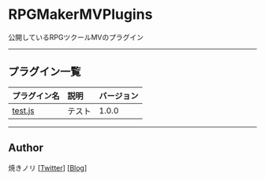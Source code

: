 # RPGMakerMVPlugins
公開しているRPGツクールMVのプラグイン

---

<!-- ここからURL一覧 -->
[test.js]: https://raw.githubusercontent.com/Yakinori0424/RPGMakerMVPlugins/master/code/test.js "test"

<!-- ここまでURL一覧 -->

## プラグイン一覧

|プラグイン名|説明|バージョン|
|:--|:--|:--|
|[test.js][]|テスト|1.0.0|

<!-- |[test.js][]|テンプレ|1.0.0| -->

---
## Author
焼きノリ
[[Twitter](https://twitter.com/Noritake0424)]
[[Blog](http://mata-tuku.ldblog.jp/)]
